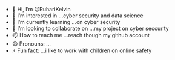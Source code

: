 - 👋 Hi, I’m @RuhariKelvin
- 👀 I’m interested in ...cyber security and data science
- 🌱 I’m currently learning ...on cyber security 
- 💞️ I’m looking to collaborate on ...my project on cyber seccurity
- 📫 How to reach me ...reach though my github account
- 😄 Pronouns: ...
- ⚡ Fun fact: ...i like to work with children on online safety 

<!---
RuhariKelvin/RuhariKelvin is a ✨ special ✨ repository because its `README.md` (this file) appears on your GitHub profile.
You can click the Preview link to take a look at your changes.
--->
